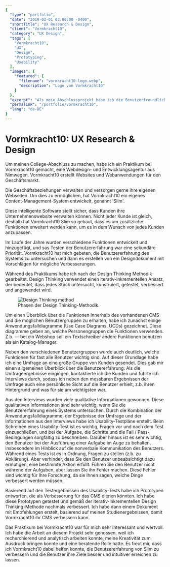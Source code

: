 ```yaml
---
{
  "type": "portfolio",
  "date": "2019-02-01 03:00:00 -0400",
  "shortTitle": "UX Research & Design",
  "client": "Vormkracht10",
  "category": "UX Design",
  "tags": [
    "Vormkracht10",
    "UX",
    "Design",
    "Prototyping",
    "Usability"
  ],
  "images": {
    "featured": {
      "filename": "vormkracht10-logo.webp",
      "description": "Logo von Vormkracht10"
    }
  },
  "excerpt": "Als mein Abschlussprojekt habe ich die Benutzerfreundlichkeit einer Webanwendung untersucht.",
  "permalink": "/portfolio/vormkracht10",
  "lang": "de-DE"
}
---
```


# Vormkracht10: UX Research & Design

Um meinen College-Abschluss zu machen, habe ich ein Praktikum bei Vormkracht10 gemacht, eine Webdesign- und Entwicklungsagentur aus Nimwegen. Vormkracht10 erstellt Websites und Webanwendungen für den Geschäftsmarkt.

Die Geschäftsbeziehungen verwalten und versorgen gerne ihre eigenen Webseiten. Um dies zu ermöglichen, hat Vormkracht10 ein eigenes Content-Management-System entwickelt, genannt '<Tooltip text="Trivia: Auf Niederländisch bedeutet 'Slim' klug">Slim</Tooltip>'.

Diese intelligente Software stellt sicher, dass Kunden ihre Unternehmenswebsite verwalten können. Nicht jeder Kunde ist gleich, deshalb hat Vormkracht10 Slim so gebaut, dass es um zusätzliche Funktionen erweitert werden kann, um es in dem Wunsch von jedes Kunden anzupassen.

Im Laufe der Jahre wurden verschiedene Funktionen entwickelt und hinzugefügt, und sas Testen der Benutzererfahrung war eine sekundäre Priorität. Vormkracht10 hat mich gebeten, die Benutzererfahrung des Systems zu untersuchen und dann es erstellen von ein Designdokument mit Vorschlägen für mögliche Verbesserungen.

Während des Praktikums habe ich nach der Design Thinking Methodik gearbeitet. Design Thinking verwendet einen iterativ-inkrementellen Ansatz, der bedeutet, dass jedes Stück untersucht, konstruiert, getestet, verbessert und angewendet wird.

<figure>
  <img src="/assets/img/content/blog/design-thinking-methodology-phases.webp" alt="Design Thinking method" />
  <figcaption>Phasen der Design Thinking-Methodik.</figcaption>
</figure>

Um einen Überblick über die Funktionen innerhalb des vorhandenen CMS und die möglichen Benutzergruppen zu erhalten, habe ich zunächst einige Anwendungsfalldiagramme (Use Case Diagrams, UCDs) gezeichnet. Diese diagramme geben an, welche Personengruppen die Funktionen verwenden. Z.b. &mdash; bei ein Webshop soll ein Textschreiber andere Funktionen benutzen als ein Katalog-Manager.

Neben den verschiedenen Benutzergruppen wurde auch deutlich, welche Funktionen für fast alle Benutzer wichtig sind. Auf dieser Grundlage habe ich eine Umfrage an eine große Gruppe von Kunden gesendet. Dies gab mir einen allgemeinen Überblick über die Benutzererfahrung. Als die Umfrageergebnisse eingingen, kontaktierte ich die Kunden und führte ich Interviews durch, sodass ich neben den messbaren Ergebnissen der Umfrage auch eine persönliche Sicht auf die Benutzer erhielt, z.b. ihren Hintergrund und was für sie am wichtigsten war.

Aus den Interviews wurden viele qualitative Informationen gewonnen. Diese qualitativen Informationen sind sehr wichtig, wenn Sie die Benutzererfahrung eines Systems untersuchen. Durch die Kombination der Anwendungsfalldiagramme, der Ergebnisse der Umfrage und der Informationen aus den Interviews habe ich Usability-Testpläne erstellt. Beim Schreiben eines Usability-Test ist es wichtig, Fragen vor und nach dem Test einzuschließen, und bei der Aufgabe, die Schritte und die Fail / Pass-Bedingungen sorgfältig zu beschreiben. Darüber hinaus ist es sehr wichtig, den Benutzer bei der Ausführung einer Aufgabe im Auge zu behalten, insbesondere im Hinblick auf die nonverbale Kommunikation des Benutzers. Während eines Tests ist es in Ordnung, Fragen zu stellen (z.b. zu Abklärung). Aber verhinder, dass Sie den Benutzer unbeabsichtigt dazu ermutigen, eine bestimmte Aktion erfüllt. Führen Sie den Benutzer nicht während der Aufgaben, aber lassen Sie ihn Fehler machen. Diese Fehler sind wichtig für Ihre Forschung, da sie Ihnen sagen, welche Dinge verbessert werden müssen.

Basierend auf den Testergebnissen des Usability-Tests habe ich Prototypen entworfen, die als Verbesserung für das CMS dienen könnten. Ich habe diese Prototypen getestet und gemäß der iterativ-inkrementellen Design Thinking-Methode nochmals verbessert. Ich habe dann einem Dokument mit Empfehlungen erstelt, basierend auf meinen Studienergebnissen, damit Vormkracht10 ihr CMS verbessern kann.

Das Praktikum bei Vormkracht10 war für mich sehr interessant und wertvoll. Ich habe die Arbeit an diesem Projekt sehr genossen, weil ich recherchierend und analytisch arbeiten konnte, meine Kreativität zum Ausdruck bringen konnte und eine beratende Rolle hatte. Es freut mir, dass ich Vormkracht10 dabei helfen konnte, die Benutzererfahrung von Slim zu verbessern und die Benutzer ihre Ziele besser und intuitiver erreichen zu lassen.